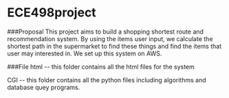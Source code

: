 # ECE498project

###Proposal
This project aims to build a shopping shortest route and recommendation system. By using the items user input, we calculate the shortest path in the supermarket to find these things and find the items that user may interested in. We set up this system on AWS.

###File
html -- this folder contains all the html files for the system

CGI --  this folder contains all the python files including algorithms and database quey programs.
